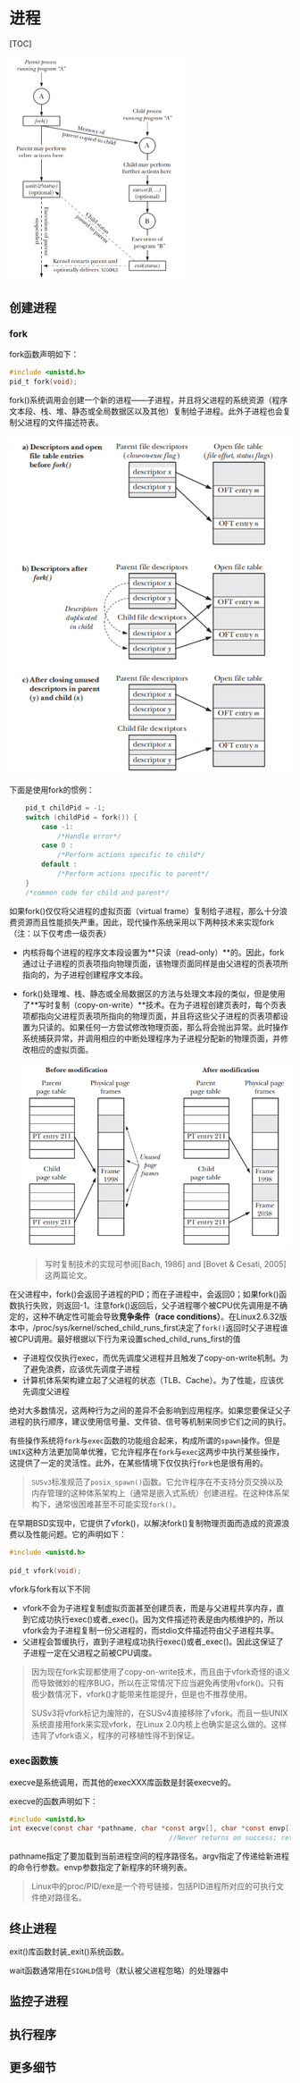 # 进程

[TOC]



 <img src="figure/24-1.png" style="zoom: 50%;" />

## 创建进程

### fork

fork函数声明如下：

~~~c
#include <unistd.h>
pid_t fork(void);
~~~

fork()系统调用会创建一个新的进程——子进程，并且将父进程的系统资源（程序文本段、栈、堆、静态或全局数据区以及其他）复制给子进程。此外子进程也会复制父进程的文件描述符表。

![](figure/24-2.png)



下面是使用fork的惯例：

~~~c
	pid_t childPid = -1;
    switch (childPid = fork()) {
        case -1:
            /*Handle error*/
        case 0 :
            /*Perform actions specific to child*/
        default :
            /*Perform actions specific to parent*/
    }
	/*common code for child and parent*/
~~~





如果fork()仅仅将父进程的虚拟页面（virtual frame）复制给子进程，那么十分浪费资源而且性能损失严重。因此，现代操作系统采用以下两种技术来实现fork（注：以下仅考虑一级页表）

- 内核将每个进程的程序文本段设置为**只读（read-only）**的。因此，fork通过让子进程的页表项指向物理页面，该物理页面同样是由父进程的页表项所指向的，为子进程创建程序文本段。

- fork()处理堆、栈、静态或全局数据区的方法与处理文本段的类似，但是使用了**写时复制（copy-on-write）**技术。在为子进程创建页表时，每个页表项都指向父进程页表项所指向的物理页面，并且将这些父子进程的页表项都设置为只读的。如果任何一方尝试修改物理页面，那么将会抛出异常。此时操作系统捕获异常，并调用相应的中断处理程序为子进程分配新的物理页面，并修改相应的虚拟页面。

	![](figure/24-3.png)

	> 写时复制技术的实现可参阅[Bach, 1986] and [Bovet & Cesati, 2005]这两篇论文。



在父进程中，fork()会返回子进程的PID；而在子进程中，会返回0；如果fork()函数执行失败，则返回-1。注意fork()返回后，父子进程哪个被CPU优先调用是不确定的，这种不确定性可能会导致**竞争条件（race conditions）**。在Linux2.6.32版本中，/proc/sys/kernel/sched_child_runs_first决定了`fork()`返回时父子进程谁被CPU调用。最好根据以下行为来设置sched_child_runs_first的值

- 子进程仅仅执行exec，而优先调度父进程并且触发了copy-on-write机制。为了避免浪费，应该优先调度子进程
- 计算机体系架构建立起了父进程的状态（TLB、Cache）。为了性能，应该优先调度父进程

绝对大多数情况，这两种行为之间的差异不会影响到应用程序。如果您要保证父子进程的执行顺序，建议使用信号量、文件锁、信号等机制来同步它们之间的执行。



有些操作系统将`fork`与`exec`函数的功能组合起来，构成所谓的`spawn`操作。但是`UNIX`这种方法更加简单优雅，它允许程序在`fork`与`exec`这两步中执行某些操作，这提供了一定的灵活性。此外，在某些情境下仅仅执行`fork`也是很有用的。

> `SUSv3`标准规范了`posix_spawn()`函数。它允许程序在不支持分页交换以及内存管理的这种体系架构上（通常是嵌入式系统）创建进程。在这种体系架构下，通常很困难甚至不可能实现`fork()`。



在早期BSD实现中，它提供了vfork()，以解决fork()复制物理页面而造成的资源浪费以及性能问题。它的声明如下：

~~~C
#include <unistd.h>

pid_t vfork(void);
~~~

vfork与fork有以下不同

- vfork不会为子进程复制虚拟页面甚至创建页表，而是与父进程共享内存，直到它成功执行exec()或者_exec()。因为文件描述符表是由内核维护的，所以vfork会为子进程复制一份父进程的，而stdio文件描述符由父子进程共享。
- 父进程会暂缓执行，直到子进程成功执行exec()或者_exec()。因此这保证了子进程一定在父进程之前被CPU调度。



> 因为现在fork实现都使用了copy-on-write技术，而且由于vfork奇怪的语义而导致微妙的程序BUG，所以在正常情况下应当避免再使用vfork()。只有极少数情况下，vfork()才能带来性能提升，但是也不推荐使用。
>
> SUSv3将vfork标记为废除的，在SUSv4直接移除了vfork。而且一些UNIX系统直接用fork来实现vfork，在Linux 2.0内核上也确实是这么做的。这样违背了vfork语义，程序的可移植性得不到保证。



### exec函数簇

execve是系统调用，而其他的execXXX库函数是封装execve的。

execve的函数声明如下：

~~~c
#include <unistd.h>
int execve(const char *pathname, char *const argv[], char *const envp[]);
										//Never returns on success; return -1 on error
~~~

pathname指定了要加载到当前进程空间的程序路径名。argv指定了传递给新进程的命令行参数。envp参数指定了新程序的环境列表。

> Linux中的proc/PID/exe是一个符号链接，包括PID进程所对应的可执行文件绝对路径名。



## 终止进程

exit()库函数封装_exit()系统函数。

wait函数通常用在`SIGHLD`信号（默认被父进程忽略）的处理器中

## 监控子进程

## 执行程序

## 更多细节

